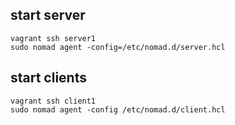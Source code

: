 ## start server

```
vagrant ssh server1
sudo nomad agent -config=/etc/nomad.d/server.hcl
```
## start clients
```
vagrant ssh client1
sudo nomad agent -config /etc/nomad.d/client.hcl
```
